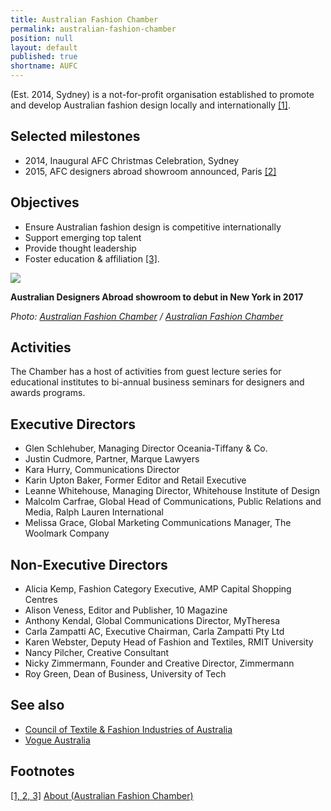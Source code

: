 ```yaml
---
title: Australian Fashion Chamber
permalink: australian-fashion-chamber
position: null
layout: default
published: true
shortname: AUFC
---
```


(Est. 2014, Sydney) is a not-for-profit organisation established to promote and develop Australian fashion design locally and internationally <span id="a1">[\[1\]](#f1)</span>.

## Selected milestones

+ 2014, Inaugural AFC Christmas Celebration, Sydney
+ 2015, AFC designers abroad showroom announced, Paris <span id="a2">[\[2\]](#f2)</span>

## Objectives

+ Ensure Australian fashion design is competitive internationally
+ Support emerging top talent
+ Provide thought leadership
+ Foster education & affiliation
<span id="a3">[\[3\]](#f3)</span>.

![](https://cdn.newsapi.com.au/image/v1/1d60521c6a829d88b5bc72824895ff05)

**Australian Designers Abroad showroom to debut in New York in 2017**

*Photo: [Australian Fashion Chamber](afc) / [Australian Fashion Chamber](afc)*

## Activities

The Chamber has a host of activities  from guest lecture series for educational institutes to bi-annual business seminars for designers and awards programs.

## Executive Directors

+ Glen Schlehuber, Managing Director Oceania-Tiffany & Co.
+ Justin Cudmore, Partner, Marque Lawyers
+ Kara Hurry, Communications Director
+ Karin Upton Baker, Former Editor and Retail Executive
+ Leanne Whitehouse, Managing Director, Whitehouse Institute of Design
+ Malcolm Carfrae, Global Head of Communications, Public Relations and Media, Ralph Lauren International
+ Melissa Grace, Global Marketing Communications Manager, The Woolmark Company

## Non-Executive Directors

+ Alicia Kemp, Fashion Category Executive, AMP Capital Shopping Centres
+ Alison Veness, Editor and Publisher, 10 Magazine
+ Anthony Kendal, Global Communications Director, MyTheresa
+ Carla Zampatti AC, Executive Chairman, Carla Zampatti Pty Ltd
+ Karen Webster, Deputy Head of Fashion and Textiles, RMIT University
+ Nancy Pilcher, Creative Consultant
+ Nicky Zimmermann, Founder and Creative Director, Zimmermann
+ Roy Green, Dean of Business, University of Tech

## See also

+ [Council of Textile & Fashion Industries of Australia](ctfi-australia)
+ [Vogue Australia](vogue-australia)

## Footnotes

[[1, 2, 3]](#a1) <span id="f1"></span> [About (Australian Fashion Chamber)](https://ausfashioncouncil.com/who-we-are/)

